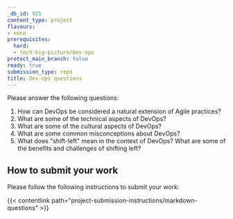 ```yaml
---
_db_id: 925
content_type: project
flavours:
- none
prerequisites:
  hard:
  - tech-big-picture/dev-ops
protect_main_branch: false
ready: true
submission_type: repo
title: Dev-ops questions
---
```


Please answer the following questions:

1. How can DevOps be considered a natural extension of Agile practices?
2. What are some of the technical aspects of DevOps?
3. What are some of the cultural aspects of DevOps?
4. What are some common misconceptions about DevOps?
5. What does "shift-left" mean in the context of DevOps? What are some of the benefits and challenges of shifting left?

## How to submit your work

Please follow the following instructions to submit your work:

{{< contentlink path="project-submission-instructions/markdown-questions" >}}